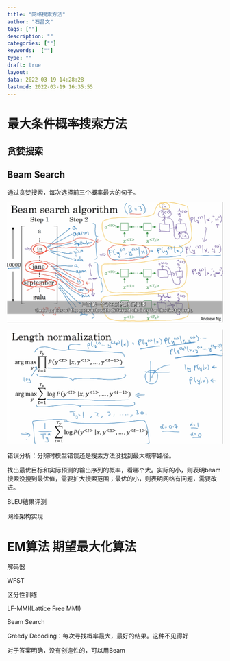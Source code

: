 ```yaml
---
title: "网络搜索方法"
author: "石昌文"
tags: [""]
description: ""
categories: [""]
keywords:  [""]
type: ""
draft: true
layout: 
data: 2022-03-19 14:28:28
lastmod: 2022-03-19 16:35:55
---
```


# 最大条件概率搜索方法

## 贪婪搜索

## Beam Search

通过贪婪搜索，每次选择前三个概率最大的句子。

![image-20220207214323239](搜索方法.assets/image-20220207214323239.png)

![image-20220207214126262](搜索方法.assets/image-20220207214126262.png)

错误分析：分辨时模型错误还是搜索方法没找到最大概率路径。

找出最优目标和实际预测的输出序列的概率，看哪个大。实际的小，则表明beam搜索没搜到最优值，需要扩大搜索范围；最优的小，则表明网络有问题，需要改进。

BLEU结果评测

 网络架构实现

# EM算法 期望最大化算法

 解码器

WFST

 区分性训练

LF-MMI(Lattice Free MMI)

 Beam Search

Greedy Decoding：每次寻找概率最大，最好的结果。这种不见得好

对于答案明确，没有创造性的，可以用Beam
